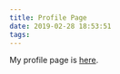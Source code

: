 ```yaml
---
title: Profile Page
date: 2019-02-28 18:53:51
tags:
---
```


My profile page is [here](/profile-ja).
